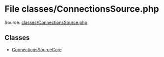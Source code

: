 File classes/ConnectionsSource.php
=========

Source: [classes/ConnectionsSource.php](https://github.com/PrestaShop/PrestaShop/blob/1.5.0.2/classes/ConnectionsSource.php)


Classes
-------

* [ConnectionsSourceCore](class.ConnectionsSourceCore.md)

